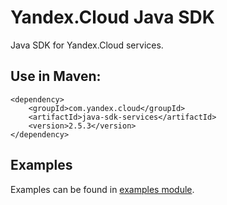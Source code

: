 # Yandex.Cloud Java SDK

Java SDK for Yandex.Cloud services.

## Use in Maven:
```
<dependency>
    <groupId>com.yandex.cloud</groupId>
    <artifactId>java-sdk-services</artifactId>
    <version>2.5.3</version>
</dependency>
```

## Examples

Examples can be found in [examples module](java-sdk-examples).
